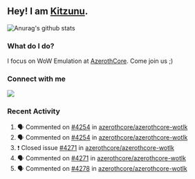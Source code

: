 ## Hey! I am [Kitzunu](https://Github.com/Kitzunu).

![Anurag's github stats](https://github-readme-stats.kitzunu.vercel.app/api?username=Kitzunu&show_icons=true)

### What do I do?

I focus on WoW Emulation at [AzerothCore](https://Github.com/AzerothCore). Come join us ;)

### Connect with me
[![](https://img.shields.io/badge/AzerothCore%20Discord-Connect%20with%20me!-green)](https://discord.com/invite/gkt4y2x)

### Recent Activity

<!--START_SECTION:activity-->
1. 🗣 Commented on [#4254](https://github.com/azerothcore/azerothcore-wotlk/issues/4254) in [azerothcore/azerothcore-wotlk](https://github.com/azerothcore/azerothcore-wotlk)
2. 🗣 Commented on [#4254](https://github.com/azerothcore/azerothcore-wotlk/issues/4254) in [azerothcore/azerothcore-wotlk](https://github.com/azerothcore/azerothcore-wotlk)
3. ❗️ Closed issue [#4271](https://github.com/azerothcore/azerothcore-wotlk/issues/4271) in [azerothcore/azerothcore-wotlk](https://github.com/azerothcore/azerothcore-wotlk)
4. 🗣 Commented on [#4271](https://github.com/azerothcore/azerothcore-wotlk/issues/4271) in [azerothcore/azerothcore-wotlk](https://github.com/azerothcore/azerothcore-wotlk)
5. 🗣 Commented on [#4278](https://github.com/azerothcore/azerothcore-wotlk/issues/4278) in [azerothcore/azerothcore-wotlk](https://github.com/azerothcore/azerothcore-wotlk)
<!--END_SECTION:activity-->
